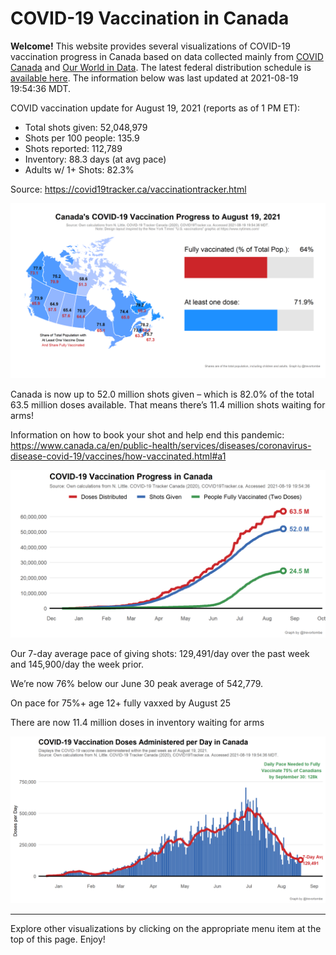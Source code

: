 COVID-19 Vaccination in Canada
==============================

**Welcome!** This website provides several visualizations of COVID-19
vaccination progress in Canada based on data collected mainly from
[COVID Canada](https://covid19tracker.ca/vaccinationtracker.html) and
[Our World in Data](https://ourworldindata.org/covid-vaccinations). The
latest federal distribution schedule is [available
here](https://www.canada.ca/en/public-health/services/diseases/2019-novel-coronavirus-infection/prevention-risks/covid-19-vaccine-treatment/vaccine-rollout.html).
The information below was last updated at 2021-08-19 19:54:36 MDT.

COVID vaccination update for August 19, 2021 (reports as of 1 PM ET):

-   Total shots given: 52,048,979
-   Shots per 100 people: 135.9
-   Shots reported: 112,789
-   Inventory: 88.3 days (at avg pace)
-   Adults w/ 1+ Shots: 82.3%

Source:
<a href="https://covid19tracker.ca/vaccinationtracker.html" class="uri">https://covid19tracker.ca/vaccinationtracker.html</a>

![](Plots/plot_main.png)

Canada is now up to 52.0 million shots given – which is 82.0% of the
total 63.5 million doses available. That means there’s 11.4 million
shots waiting for arms!

Information on how to book your shot and help end this pandemic:
<a href="https://www.canada.ca/en/public-health/services/diseases/coronavirus-disease-covid-19/vaccines/how-vaccinated.html#a1" class="uri">https://www.canada.ca/en/public-health/services/diseases/coronavirus-disease-covid-19/vaccines/how-vaccinated.html#a1</a>

![](Plots/plot_total.png)

Our 7-day average pace of giving shots: 129,491/day over the past week
and 145,900/day the week prior.

We’re now 76% below our June 30 peak average of 542,779.

On pace for 75%+ age 12+ fully vaxxed by August 25

There are now 11.4 million doses in inventory waiting for arms

![](Plots/pace_national.png)

------------------------------------------------------------------------

Explore other visualizations by clicking on the appropriate menu item at
the top of this page. Enjoy!
